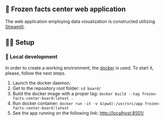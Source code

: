 ## :rocket: Frozen facts center web application

The web application employing data visualization is constructed utilizing
[Streamlit](https://streamlit.io/).

## :construction_worker_man: Setup

### :wrench: Local development

In order to create a working environment, the [docker](https://www.docker.com/)
is used. To start it, please, follow the next steps.

1. Launch the docker daemon.
1. Get to the repository root folder: `cd board/`
1. Build the docker image with a proper tag: `docker build --tag frozen-facts-center-board:latest .`
1. Run docker container: `docker run -it -v $(pwd):/usr/src/app frozen-facts-center-board:latest`
1. See the app running on the following link: [http://localhost:8501/](http://localhost:8501/)
